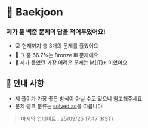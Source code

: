 # 📖 Baekjoon
### 제가 푼 백준 문제의 답을 적어두었어요!
- 💻 현재까지 총 3개의 문제를 풀었어요
- 🥉 그 중 66.7%는 Bronze III 문제에요
- 🥈 제가 풀었던 가장 어려운 문제는 [M(IT)+](https://www.acmicpc.net/problem/34460) 이었어요

## 🍙 안내 사항
- 제 풀이가 가장 좋은 방식이 아닐 수도 있으니 참고해주세요
- 문제 랭크 분류는 [solved.ac](https://solved.ac/)를 따릅니다
> 마지막 업데이트 : 25/09/25 17:47 (KST)
